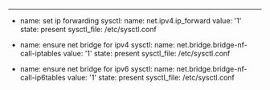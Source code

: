 ---

- name: set ip forwarding
  sysctl:
    name: net.ipv4.ip_forward
    value: '1'
    state: present
    sysctl_file: /etc/sysctl.conf

- name: ensure net bridge for ipv4
  sysctl:
    name: net.bridge.bridge-nf-call-iptables
    value: '1'
    state: present
    sysctl_file: /etc/sysctl.conf

- name: ensure net bridge for ipv6
  sysctl:
    name: net.bridge.bridge-nf-call-ip6tables
    value: '1'
    state: present
    sysctl_file: /etc/sysctl.conf

